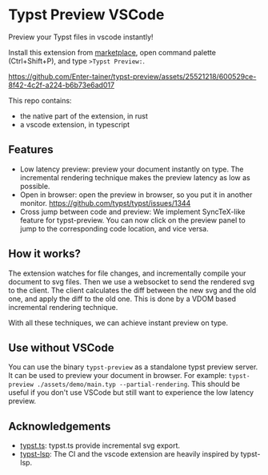 # Typst Preview VSCode

Preview your Typst files in vscode instantly!

Install this extension from [marketplace](https://marketplace.visualstudio.com/items?itemName=mgt19937.typst-preview), open command palette (Ctrl+Shift+P), and type `>Typst Preview:`.

https://github.com/Enter-tainer/typst-preview/assets/25521218/600529ce-8f42-4c2f-a224-b6b73e6ad017

This repo contains:
- the native part of the extension, in rust
- a vscode extension, in typescript

## Features

- Low latency preview: preview your document instantly on type. The incremental rendering technique makes the preview latency as low as possible.
- Open in browser: open the preview in browser, so you put it in another monitor. https://github.com/typst/typst/issues/1344
- Cross jump between code and preview: We implement SyncTeX-like feature for typst-preview. You can now click on the preview panel to jump to the corresponding code location, and vice versa.

## How it works?

The extension watches for file changes, and incrementally compile your document to svg files. Then we use a websocket to send the rendered svg to the client. The client calculates the diff between the new svg and the old one, and apply the diff to the old one. This is done by a VDOM based incremental rendering technique.

With all these techniques, we can achieve instant preview on type.

## Use without VSCode

You can use the binary `typst-preview` as a standalone typst preview server. It can be used to preview your document in browser. For example: `typst-preview ./assets/demo/main.typ --partial-rendering`. This should be useful if you don't use VSCode but still want to experience the low latency preview.

## Acknowledgements

- [typst.ts](https://github.com/Myriad-Dreamin/typst.ts): typst.ts provide incremental svg export.
- [typst-lsp](https://github.com/nvarner/typst-lsp): The CI and the vscode extension are heavily inspired by typst-lsp.
